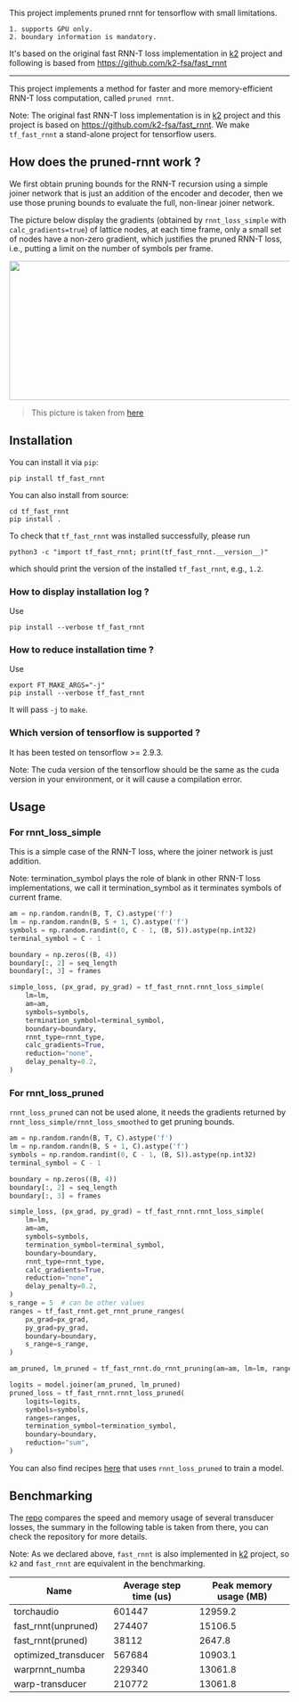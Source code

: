 This project implements pruned rnnt for tensorflow with small limitations.

```
1. supports GPU only.
2. boundary information is mandatory.
```

It's based on the original fast RNN-T loss implementation in [k2](https://github.com/k2-fsa/k2) project and following is based from https://github.com/k2-fsa/fast_rnnt

---
This project implements a method for faster and more memory-efficient RNN-T loss computation, called `pruned rnnt`.

Note: The original fast RNN-T loss implementation is in [k2](https://github.com/k2-fsa/k2) project and this project is based on https://github.com/k2-fsa/fast_rnnt.
We make `tf_fast_rnnt` a stand-alone project for tensorflow users.

## How does the pruned-rnnt work ?

We first obtain pruning bounds for the RNN-T recursion using a simple joiner network that is just an addition of the encoder and decoder, then we use those pruning bounds to evaluate the full, non-linear joiner network.

The picture below display the gradients (obtained by `rnnt_loss_simple` with `calc_gradients=true`) of lattice nodes, at each time frame, only a small set of nodes have a non-zero gradient, which justifies the pruned RNN-T loss, i.e., putting a limit on the number of symbols per frame.

<img src="https://user-images.githubusercontent.com/5284924/158116784-4dcf1107-2b84-4c0c-90c3-cb4a02f027c9.png" width="900" height="250" />

> This picture is taken from [here](https://github.com/k2-fsa/icefall/pull/251)

## Installation

You can install it via `pip`:

```
pip install tf_fast_rnnt
```

You can also install from source:

```
cd tf_fast_rnnt
pip install .
```

To check that `tf_fast_rnnt` was installed successfully, please run

```
python3 -c "import tf_fast_rnnt; print(tf_fast_rnnt.__version__)"
```

which should print the version of the installed `tf_fast_rnnt`, e.g., `1.2`.


### How to display installation log ?

Use

```
pip install --verbose tf_fast_rnnt
```

### How to reduce installation time ?

Use

```
export FT_MAKE_ARGS="-j"
pip install --verbose tf_fast_rnnt
```

It will pass `-j` to `make`.

### Which version of tensorflow is supported ?

It has been tested on tensorflow >= 2.9.3.

Note: The cuda version of the tensorflow should be the same as the cuda version in your environment,
or it will cause a compilation error.

## Usage

### For rnnt_loss_simple

This is a simple case of the RNN-T loss, where the joiner network is just
addition.

Note: termination_symbol plays the role of blank in other RNN-T loss implementations, we call it termination_symbol as it terminates symbols of current frame.

```python
am = np.random.randn(B, T, C).astype('f')
lm = np.random.randn(B, S + 1, C).astype('f')
symbols = np.random.randint(0, C - 1, (B, S)).astype(np.int32)
terminal_symbol = C - 1

boundary = np.zeros((B, 4))
boundary[:, 2] = seq_length
boundary[:, 3] = frames

simple_loss, (px_grad, py_grad) = tf_fast_rnnt.rnnt_loss_simple(
    lm=lm,
    am=am,
    symbols=symbols,
    termination_symbol=terminal_symbol,
    boundary=boundary,
    rnnt_type=rnnt_type,
    calc_gradients=True,
    reduction="none",
    delay_penalty=0.2,
)
```

### For rnnt_loss_pruned

`rnnt_loss_pruned` can not be used alone, it needs the gradients returned by `rnnt_loss_simple/rnnt_loss_smoothed` to get pruning bounds.

```python
am = np.random.randn(B, T, C).astype('f')
lm = np.random.randn(B, S + 1, C).astype('f')
symbols = np.random.randint(0, C - 1, (B, S)).astype(np.int32)
terminal_symbol = C - 1

boundary = np.zeros((B, 4))
boundary[:, 2] = seq_length
boundary[:, 3] = frames

simple_loss, (px_grad, py_grad) = tf_fast_rnnt.rnnt_loss_simple(
    lm=lm,
    am=am,
    symbols=symbols,
    termination_symbol=terminal_symbol,
    boundary=boundary,
    rnnt_type=rnnt_type,
    calc_gradients=True,
    reduction="none",
    delay_penalty=0.2,
)
s_range = 5  # can be other values
ranges = tf_fast_rnnt.get_rnnt_prune_ranges(
    px_grad=px_grad,
    py_grad=py_grad,
    boundary=boundary,
    s_range=s_range,
)

am_pruned, lm_pruned = tf_fast_rnnt.do_rnnt_pruning(am=am, lm=lm, ranges=ranges)

logits = model.joiner(am_pruned, lm_pruned)
pruned_loss = tf_fast_rnnt.rnnt_loss_pruned(
    logits=logits,
    symbols=symbols,
    ranges=ranges,
    termination_symbol=termination_symbol,
    boundary=boundary,
    reduction="sum",
)
```

You can also find recipes [here](https://github.com/k2-fsa/icefall/tree/master/egs/librispeech/ASR/pruned_transducer_stateless) that uses `rnnt_loss_pruned` to train a model.

## Benchmarking

The [repo](https://github.com/csukuangfj/transducer-loss-benchmarking) compares the speed and memory usage of several transducer losses, the summary in the following table is taken from there, you can check the repository for more details.

Note: As we declared above, `fast_rnnt` is also implemented in [k2](https://github.com/k2-fsa/k2) project, so `k2` and `fast_rnnt` are equivalent in the benchmarking.

|Name	               |Average step time (us) | Peak memory usage (MB)|
|--------------------|-----------------------|-----------------------|
|torchaudio          |601447                 |12959.2                |
|fast_rnnt(unpruned) |274407                 |15106.5                |
|fast_rnnt(pruned)   |38112                  |2647.8                 |
|optimized_transducer|567684                 |10903.1                |
|warprnnt_numba      |229340                 |13061.8                |
|warp-transducer     |210772                 |13061.8                |
